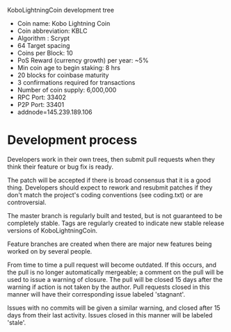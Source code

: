 
KoboLightningCoin development tree

- Coin name: Kobo Lightning Coin
- Coin abbreviation: KBLC
- Algorithm : Scrypt
- 64 Target spacing
- Coins per Block: 10
- PoS Reward (currency growth) per year: ~5%
- Min coin age to begin staking: 8 hrs
- 20 blocks for coinbase maturity   
- 3 confirmations required for transactions
- Number of coin supply: 6,000,000
- RPC Port: 33402
- P2P Port: 33401
- addnode=145.239.189.106

Development process
===========================

Developers work in their own trees, then submit pull requests when
they think their feature or bug fix is ready.

The patch will be accepted if there is broad consensus that it is a
good thing.  Developers should expect to rework and resubmit patches
if they don't match the project's coding conventions (see coding.txt)
or are controversial.

The master branch is regularly built and tested, but is not guaranteed
to be completely stable. Tags are regularly created to indicate new
stable release versions of KoboLightningCoin.

Feature branches are created when there are major new features being
worked on by several people.

From time to time a pull request will become outdated. If this occurs, and
the pull is no longer automatically mergeable; a comment on the pull will
be used to issue a warning of closure. The pull will be closed 15 days
after the warning if action is not taken by the author. Pull requests closed
in this manner will have their corresponding issue labeled 'stagnant'.

Issues with no commits will be given a similar warning, and closed after
15 days from their last activity. Issues closed in this manner will be 
labeled 'stale'.
